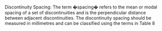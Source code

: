 Discontinuity Spacing: The term �spacing� refers to the mean or modal spacing of a set of discontinuities and is the perpendicular distance between adjacent discontinuities. The discontinuity spacing should be measured in millimetres and can be classified using the terms in Table 8
